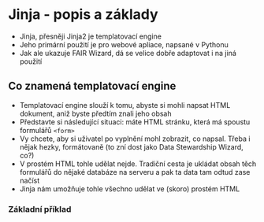 # Jinja - popis a základy

- Jinja, přesněji Jinja2 je templatovací engine
- Jeho primární použití je pro webové apliace, napsané v Pythonu
- Jak ale ukazuje FAIR Wizard, dá se velice dobře adaptovat i na jiná použití

## Co znamená templatovací engine
- Templatovací engine slouží k tomu, abyste si mohli napsat HTML dokument, aniž byste předtím znali jeho obsah
- Představte si následující situaci: máte HTML stránku, která má spoustu formulářů `<form>`
- Vy chcete, aby si uživatel po vyplnění mohl zobrazit, co napsal. Třeba i nějak hezky, formátovaně (to zní dost jako Data Stewardship Wizard, co?)
- V prostém HTML tohle udělat nejde. Tradiční cesta je ukládat obsah těch formulářů do nějaké databáze na serveru a pak ta data tam odtud zase načíst
- Jinja nám umožňuje tohle všechno udělat ve (skoro) prostém HTML

### Základní příklad
